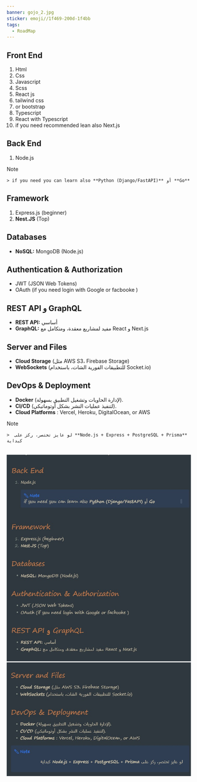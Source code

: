 ```yaml
---
banner: gojo_2.jpg
sticker: emoji//1f469-200d-1f4bb
tags:
  - RoadMap
---
```

## Front End 

1. Html
2. Css
3. Javascript 
4. Scss
5. React js
6. tailwind css
7. or bootstrap 
8. Typescript
9. React with Typescript
10. if you need recommended lean also  Next.js 

## Back End
1. Node.js 
> [!NOTE]
    > if you need you can learn also **Python (Django/FastAPI)** أو **Go**
## Framework
1. Express.js (beginner) 
2. **Nest.JS**  (Top)

## Databases
- **NoSQL:** MongoDB (Node.js)

## Authentication & Authorization
- JWT (JSON Web Tokens)
- OAuth (if you need login with Google or facbooke )

## REST API و GraphQL
- **REST API:** أساسي 
- **GraphQL:** مفيد لمشاريع معقدة، ومتكامل مع React و Next.js

## Server and Files
- **Cloud Storage** (مثل AWS S3، Firebase Storage)
- **WebSockets** (للتطبيقات الفورية  الشات، باستخدام Socket.io)

## DevOps & Deployment
- **Docker** (لإدارة الحاويات وتشغيل التطبيق بسهولة).
- **CI/CD** (لتنفيذ عمليات النشر بشكل أوتوماتيكي).
- **Cloud Platforms** :  Vercel, Heroku, DigitalOcean, or AWS


> [!NOTE]
    >  لو عايز تختصر، ركز على **Node.js + Express + PostgreSQL + Prisma** كبداية

[<img scr='1.jpg'>](https://github.com/beobeosan/RoadMap_FrontEnd_BackEnd/blob/main/1.jpg?raw=true)
![sss](https://github.com/beobeosan/RoadMap_FrontEnd_BackEnd/blob/main/2.jpg?raw=true)
![sss](https://github.com/beobeosan/RoadMap_FrontEnd_BackEnd/blob/main/3.jpg?raw=true)

